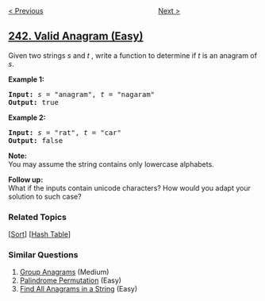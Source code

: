 <!--|This file generated by command(leetcode description); DO NOT EDIT.    |-->
<!--+----------------------------------------------------------------------+-->
<!--|@author    openset <openset.wang@gmail.com>                           |-->
<!--|@link      https://github.com/openset                                 |-->
<!--|@home      https://github.com/openset/leetcode                        |-->
<!--+----------------------------------------------------------------------+-->

[< Previous](https://github.com/openset/leetcode/tree/master/problems/different-ways-to-add-parentheses "Different Ways to Add Parentheses")
　　　　　　　　　　　　　　　　
[Next >](https://github.com/openset/leetcode/tree/master/problems/shortest-word-distance "Shortest Word Distance")

## [242. Valid Anagram (Easy)](https://leetcode.com/problems/valid-anagram "有效的字母异位词")

<p>Given two strings <em>s</em> and <em>t&nbsp;</em>, write a function to determine if <em>t</em> is an anagram of <em>s</em>.</p>

<p><b>Example 1:</b></p>

<pre>
<b>Input:</b> <em>s</em> = &quot;anagram&quot;, <em>t</em> = &quot;nagaram&quot;
<b>Output:</b> true
</pre>

<p><b>Example 2:</b></p>

<pre>
<b>Input:</b> <em>s</em> = &quot;rat&quot;, <em>t</em> = &quot;car&quot;
<b>Output: </b>false
</pre>

<p><strong>Note:</strong><br />
You may assume the string contains only lowercase alphabets.</p>

<p><strong>Follow up:</strong><br />
What if the inputs contain unicode characters? How would you adapt your solution to such case?</p>

### Related Topics
  [[Sort](https://github.com/openset/leetcode/tree/master/tag/sort/README.md)]
  [[Hash Table](https://github.com/openset/leetcode/tree/master/tag/hash-table/README.md)]

### Similar Questions
  1. [Group Anagrams](https://github.com/openset/leetcode/tree/master/problems/group-anagrams) (Medium)
  1. [Palindrome Permutation](https://github.com/openset/leetcode/tree/master/problems/palindrome-permutation) (Easy)
  1. [Find All Anagrams in a String](https://github.com/openset/leetcode/tree/master/problems/find-all-anagrams-in-a-string) (Easy)
